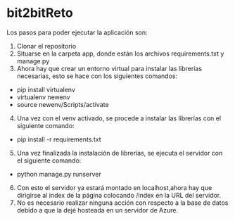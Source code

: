 # bit2bitReto

Los pasos para poder ejecutar la aplicación son:

1. Clonar el repositorio
2. Situarse en la carpeta app, donde están los archivos requirements.txt y manage.py
3. Ahora hay que crear un entorno virtual para instalar las librerías necesarias, esto se hace con los siguientes comandos:
- pip install virtualenv
- virtualenv newenv
- source newenv/Scripts/activate
4. Una vez con el venv activado, se procede a instalar las librerías con el siguiente comando:
- pip install -r requirements.txt
5. Una vez finalizada la instalación de librerías, se ejecuta el servidor con el siguiente comando:
- python manage.py runserver
6. Con esto el servidor ya estará montado en localhost,ahora hay que dirigirse al index de la página colocando /index en la URL del servidor.
7. No es necesario realizar ninguna acción con respecto a la base de datos debido a que la dejé hosteada en un servidor de Azure.
